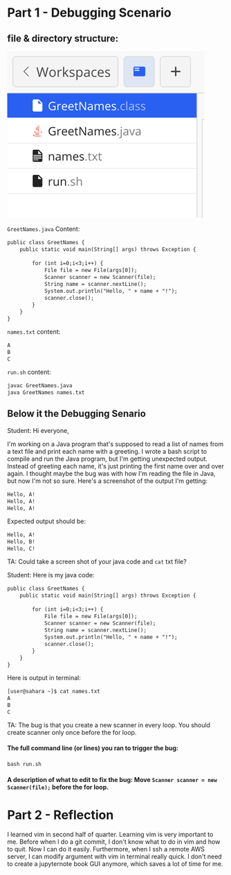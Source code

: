 # Part 1 - Debugging Scenario

## file & directory structure:

![plot](https://github.com/francisgan/cse15l-lab-reports/blob/main/report5.png?raw=true)

`GreetNames.java` Content:
```
public class GreetNames {
    public static void main(String[] args) throws Exception {
        
        for (int i=0;i<3;i++) {
            File file = new File(args[0]);
            Scanner scanner = new Scanner(file);
            String name = scanner.nextLine();
            System.out.println("Hello, " + name + "!");
            scanner.close();
        }
    }
}
```

`names.txt` content:
```
A
B
C
```

`run.sh` content:
```
javac GreetNames.java
java GreetNames names.txt 
```

## Below it the Debugging Senario

Student: Hi everyone,

I'm working on a Java program that's supposed to read a list of names from a text file and print each name with a greeting. I wrote a bash script to compile and run the Java program, but I'm getting unexpected output. Instead of greeting each name, it's just printing the first name over and over again. I thought maybe the bug was with how I'm reading the file in Java, but now I'm not so sure. Here's a screenshot of the output I'm getting:
```
Hello, A!
Hello, A!
Hello, A!
```
Expected output should be:
```
Hello, A!
Hello, B!
Hello, C!
```

TA: Could take a screen shot of your java code and `cat` txt file?

Student:
Here is my java code:
```
public class GreetNames {
    public static void main(String[] args) throws Exception {
        
        for (int i=0;i<3;i++) {
            File file = new File(args[0]);
            Scanner scanner = new Scanner(file);
            String name = scanner.nextLine();
            System.out.println("Hello, " + name + "!");
            scanner.close();
        }
    }
}
```
Here is output in terminal:
```
[user@sahara ~]$ cat names.txt
A
B
C
```

TA: The bug is that you create a new scanner in every loop. You should create scanner only once before the for loop.

#### The full command line (or lines) you ran to trigger the bug:

`bash run.sh`

#### A description of what to edit to fix the bug: Move `Scanner scanner = new Scanner(file);` before the for loop.


# Part 2 - Reflection

I learned vim in second half of quarter. Learning vim is very important to me. Before when I do a git commit, I don't know what to do in vim and how to quit. Now I can do it easily. Furthermore, when I ssh a remote AWS server, I can modify argument with vim in terminal really quick. I don't need to create a jupyternote book GUI anymore, which saves a lot of time for me.
